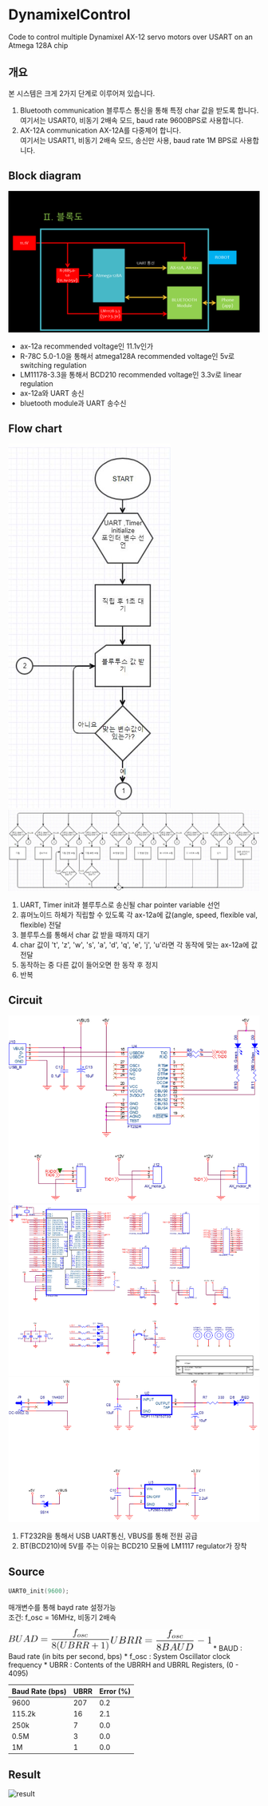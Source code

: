 # DynamixelControl
Code to control multiple Dynamixel AX-12 servo motors over USART on an Atmega 128A chip

## 개요
본 시스템은 크게 2가지 단계로 이루어져 있습니다.
1. Bluetooth communication
블루투스 통신을 통해 특정 char 값을 받도록 합니다.  
여기서는 USART0, 비동기 2배속 모드, baud rate 9600BPS로 사용합니다.
2. AX-12A communication
AX-12A를 다중제어 합니다.  
여기서는 USART1, 비동기 2배속 모드, 송신만 사용, baud rate 1M BPS로 사용합니다.

## Block diagram
![Block_diagram](./img/Block_diagram.png)
* ax-12a recommended voltage인 11.1v인가
* R-78C 5.0-1.0을 통해서 atmega128A recommended voltage인 5v로 switching regulation
* LM11178-3.3을 통해서 BCD210 recommended voltage인 3.3v로 linear regulation  
* ax-12a와 UART 송신
* bluetooth module과 UART 송수신

## Flow chart
![flow_chart_1](./img/flow_chart_1.png)  
![flow_chart_2](./img/flow_chart_2.png)  
1. UART, Timer init과 블루투스로 송신될 char pointer variable 선언
2. 휴머노이드 하체가 직립할 수 있도록 각 ax-12a에 값(angle, speed, flexible val, flexible) 전달
3. 블루투스를 통해서 char 값 받을 때까지 대기
4. char 값이 't', 'z', 'w', 's', 'a', 'd', 'q', 'e', 'j', 'u'라면 각 동작에 맞는 ax-12a에 값 전달
5. 동작하는 중 다른 값이 들어오면 한 동작 후 정지
6. 반복

## Circuit
![Circuit_1](./img/Circuit_1.png)  
![Circuit_2](./img/Circuit_2.png)  
![Circuit_3](./img/Circuit_3.png)  
1. FT232R을 통해서 USB UART통신, VBUS를 통해 전원 공급
2. BT(BCD210)에 5V를 주는 이유는 BCD210 모듈에 LM1117 regulator가 장착 

## Source
```C
UART0_init(9600);
```
매개변수를 통해 bayd rate 설정가능  
조건: f_osc = 16MHz, 비동기 2배속  
<!--
#{BUAD} = \frac{f_{osc}}{{8}({UBRR} + {1})}
#{UBRR} = \frac{f_{osc}}{{8}{BAUD}} - {1}
-->
<img src = "./img/BUAD_formula.png" width = "40%">
<img src = "./img/UBRR_formula.png" width = "40%">
* BAUD  : Baud rate (in bits per second, bps)
* f_osc : System Oscillator clock frequency
* UBRR  : Contents of the UBRRH and UBRRL Registers, (0 - 4095)

| Baud Rate (bps) | UBRR | Error (%) |
| -------- | ----------- | ----------- |
| 9600 | 207 | 0.2 |
| 115.2k | 16 | 2.1 |
| 250k | 7 | 0.0 |
| 0.5M | 3 | 0.0 |
| 1M | 1 | 0.0 |

## Result
![result](./img/result.gif)